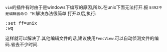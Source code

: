 
`vim`的插件有时由于是windows下编写的原因,所以.在unix下面无法打开.报 `E492不是编辑器命令 ^M` 解决办法很简单 打开以后,执行:

<pre>:set ff=unix
:wq
</pre>

这样就可以解决了.其他编辑文件的话,建议使用`FencView`.可以自动侦测文件的编码.省去不少时间.